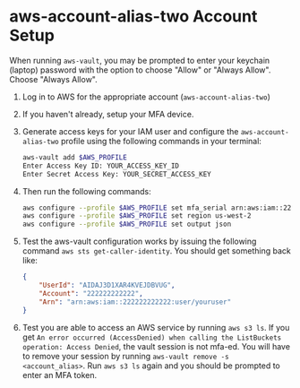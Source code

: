 # aws-account-alias-two Account Setup

When running `aws-vault`, you may be prompted to enter your keychain (laptop) password with the option to choose "Allow" or "Always Allow". Choose "Always Allow".

1. Log in to AWS for the appropriate account (`aws-account-alias-two`)
1. If you haven't already, setup your MFA device.
1. Generate access keys for your IAM user and configure the `aws-account-alias-two` profile using the following commands in your terminal:

   ```bash
   aws-vault add $AWS_PROFILE
   Enter Access Key ID: YOUR_ACCESS_KEY_ID
   Enter Secret Access Key: YOUR_SECRET_ACCESS_KEY
   ```

1. Then run the following commands:

   ```bash
   aws configure --profile $AWS_PROFILE set mfa_serial arn:aws:iam::222222222222:mfa/YOUR_IAM_USER_NAME
   aws configure --profile $AWS_PROFILE set region us-west-2
   aws configure --profile $AWS_PROFILE set output json
   ```

1. Test the aws-vault configuration works by issuing the following command `aws sts get-caller-identity`. You should get something back like:

    ```json
    {
        "UserId": "AIDAJ3D1XAR4KVEJDBVUG",
        "Account": "222222222222",
        "Arn": "arn:aws:iam::222222222222:user/youruser"
    }

1. Test you are able to access an AWS service by running `aws s3 ls`. If you get `An error occurred (AccessDenied) when calling the ListBuckets operation: Access Denied`, the vault session is not mfa-ed. You will have to remove your session by running `aws-vault remove -s <account_alias>`. Run `aws s3 ls` again and you should be prompted to enter an MFA token.
